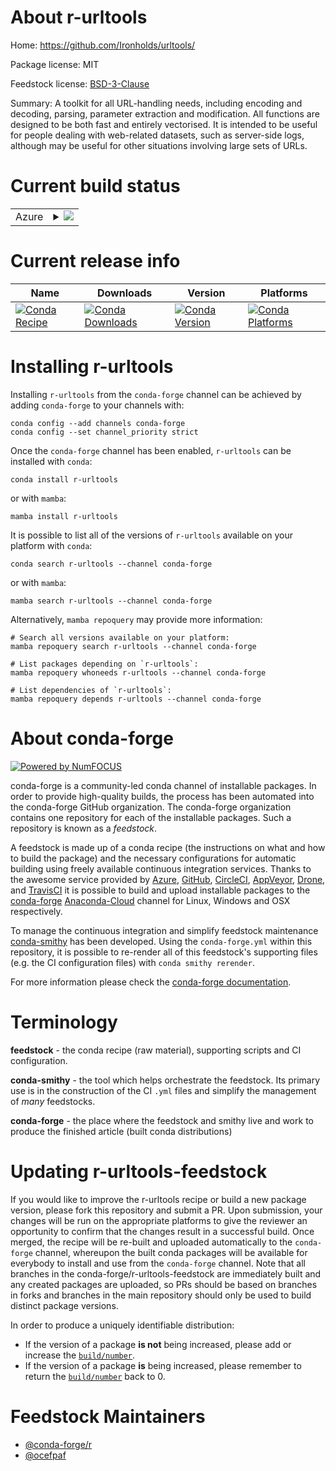 About r-urltools
================

Home: https://github.com/Ironholds/urltools/

Package license: MIT

Feedstock license: [BSD-3-Clause](https://github.com/conda-forge/r-urltools-feedstock/blob/main/LICENSE.txt)

Summary: A toolkit for all URL-handling needs, including encoding and decoding, parsing, parameter extraction and modification. All functions are designed to be both fast and entirely vectorised. It is intended to be useful for people dealing with web-related datasets, such as server-side logs, although may be useful for other situations involving large sets of URLs.

Current build status
====================


<table>
    
  <tr>
    <td>Azure</td>
    <td>
      <details>
        <summary>
          <a href="https://dev.azure.com/conda-forge/feedstock-builds/_build/latest?definitionId=1769&branchName=main">
            <img src="https://dev.azure.com/conda-forge/feedstock-builds/_apis/build/status/r-urltools-feedstock?branchName=main">
          </a>
        </summary>
        <table>
          <thead><tr><th>Variant</th><th>Status</th></tr></thead>
          <tbody><tr>
              <td>linux_64_r_base4.1</td>
              <td>
                <a href="https://dev.azure.com/conda-forge/feedstock-builds/_build/latest?definitionId=1769&branchName=main">
                  <img src="https://dev.azure.com/conda-forge/feedstock-builds/_apis/build/status/r-urltools-feedstock?branchName=main&jobName=linux&configuration=linux_64_r_base4.1" alt="variant">
                </a>
              </td>
            </tr><tr>
              <td>linux_64_r_base4.2</td>
              <td>
                <a href="https://dev.azure.com/conda-forge/feedstock-builds/_build/latest?definitionId=1769&branchName=main">
                  <img src="https://dev.azure.com/conda-forge/feedstock-builds/_apis/build/status/r-urltools-feedstock?branchName=main&jobName=linux&configuration=linux_64_r_base4.2" alt="variant">
                </a>
              </td>
            </tr><tr>
              <td>linux_aarch64_r_base4.1</td>
              <td>
                <a href="https://dev.azure.com/conda-forge/feedstock-builds/_build/latest?definitionId=1769&branchName=main">
                  <img src="https://dev.azure.com/conda-forge/feedstock-builds/_apis/build/status/r-urltools-feedstock?branchName=main&jobName=linux&configuration=linux_aarch64_r_base4.1" alt="variant">
                </a>
              </td>
            </tr><tr>
              <td>linux_aarch64_r_base4.2</td>
              <td>
                <a href="https://dev.azure.com/conda-forge/feedstock-builds/_build/latest?definitionId=1769&branchName=main">
                  <img src="https://dev.azure.com/conda-forge/feedstock-builds/_apis/build/status/r-urltools-feedstock?branchName=main&jobName=linux&configuration=linux_aarch64_r_base4.2" alt="variant">
                </a>
              </td>
            </tr><tr>
              <td>linux_ppc64le_r_base4.1</td>
              <td>
                <a href="https://dev.azure.com/conda-forge/feedstock-builds/_build/latest?definitionId=1769&branchName=main">
                  <img src="https://dev.azure.com/conda-forge/feedstock-builds/_apis/build/status/r-urltools-feedstock?branchName=main&jobName=linux&configuration=linux_ppc64le_r_base4.1" alt="variant">
                </a>
              </td>
            </tr><tr>
              <td>linux_ppc64le_r_base4.2</td>
              <td>
                <a href="https://dev.azure.com/conda-forge/feedstock-builds/_build/latest?definitionId=1769&branchName=main">
                  <img src="https://dev.azure.com/conda-forge/feedstock-builds/_apis/build/status/r-urltools-feedstock?branchName=main&jobName=linux&configuration=linux_ppc64le_r_base4.2" alt="variant">
                </a>
              </td>
            </tr><tr>
              <td>osx_64_r_base4.1</td>
              <td>
                <a href="https://dev.azure.com/conda-forge/feedstock-builds/_build/latest?definitionId=1769&branchName=main">
                  <img src="https://dev.azure.com/conda-forge/feedstock-builds/_apis/build/status/r-urltools-feedstock?branchName=main&jobName=osx&configuration=osx_64_r_base4.1" alt="variant">
                </a>
              </td>
            </tr><tr>
              <td>osx_64_r_base4.2</td>
              <td>
                <a href="https://dev.azure.com/conda-forge/feedstock-builds/_build/latest?definitionId=1769&branchName=main">
                  <img src="https://dev.azure.com/conda-forge/feedstock-builds/_apis/build/status/r-urltools-feedstock?branchName=main&jobName=osx&configuration=osx_64_r_base4.2" alt="variant">
                </a>
              </td>
            </tr><tr>
              <td>osx_arm64_r_base4.1</td>
              <td>
                <a href="https://dev.azure.com/conda-forge/feedstock-builds/_build/latest?definitionId=1769&branchName=main">
                  <img src="https://dev.azure.com/conda-forge/feedstock-builds/_apis/build/status/r-urltools-feedstock?branchName=main&jobName=osx&configuration=osx_arm64_r_base4.1" alt="variant">
                </a>
              </td>
            </tr><tr>
              <td>osx_arm64_r_base4.2</td>
              <td>
                <a href="https://dev.azure.com/conda-forge/feedstock-builds/_build/latest?definitionId=1769&branchName=main">
                  <img src="https://dev.azure.com/conda-forge/feedstock-builds/_apis/build/status/r-urltools-feedstock?branchName=main&jobName=osx&configuration=osx_arm64_r_base4.2" alt="variant">
                </a>
              </td>
            </tr><tr>
              <td>win_64</td>
              <td>
                <a href="https://dev.azure.com/conda-forge/feedstock-builds/_build/latest?definitionId=1769&branchName=main">
                  <img src="https://dev.azure.com/conda-forge/feedstock-builds/_apis/build/status/r-urltools-feedstock?branchName=main&jobName=win&configuration=win_64_" alt="variant">
                </a>
              </td>
            </tr>
          </tbody>
        </table>
      </details>
    </td>
  </tr>
</table>

Current release info
====================

| Name | Downloads | Version | Platforms |
| --- | --- | --- | --- |
| [![Conda Recipe](https://img.shields.io/badge/recipe-r--urltools-green.svg)](https://anaconda.org/conda-forge/r-urltools) | [![Conda Downloads](https://img.shields.io/conda/dn/conda-forge/r-urltools.svg)](https://anaconda.org/conda-forge/r-urltools) | [![Conda Version](https://img.shields.io/conda/vn/conda-forge/r-urltools.svg)](https://anaconda.org/conda-forge/r-urltools) | [![Conda Platforms](https://img.shields.io/conda/pn/conda-forge/r-urltools.svg)](https://anaconda.org/conda-forge/r-urltools) |

Installing r-urltools
=====================

Installing `r-urltools` from the `conda-forge` channel can be achieved by adding `conda-forge` to your channels with:

```
conda config --add channels conda-forge
conda config --set channel_priority strict
```

Once the `conda-forge` channel has been enabled, `r-urltools` can be installed with `conda`:

```
conda install r-urltools
```

or with `mamba`:

```
mamba install r-urltools
```

It is possible to list all of the versions of `r-urltools` available on your platform with `conda`:

```
conda search r-urltools --channel conda-forge
```

or with `mamba`:

```
mamba search r-urltools --channel conda-forge
```

Alternatively, `mamba repoquery` may provide more information:

```
# Search all versions available on your platform:
mamba repoquery search r-urltools --channel conda-forge

# List packages depending on `r-urltools`:
mamba repoquery whoneeds r-urltools --channel conda-forge

# List dependencies of `r-urltools`:
mamba repoquery depends r-urltools --channel conda-forge
```


About conda-forge
=================

[![Powered by
NumFOCUS](https://img.shields.io/badge/powered%20by-NumFOCUS-orange.svg?style=flat&colorA=E1523D&colorB=007D8A)](https://numfocus.org)

conda-forge is a community-led conda channel of installable packages.
In order to provide high-quality builds, the process has been automated into the
conda-forge GitHub organization. The conda-forge organization contains one repository
for each of the installable packages. Such a repository is known as a *feedstock*.

A feedstock is made up of a conda recipe (the instructions on what and how to build
the package) and the necessary configurations for automatic building using freely
available continuous integration services. Thanks to the awesome service provided by
[Azure](https://azure.microsoft.com/en-us/services/devops/), [GitHub](https://github.com/),
[CircleCI](https://circleci.com/), [AppVeyor](https://www.appveyor.com/),
[Drone](https://cloud.drone.io/welcome), and [TravisCI](https://travis-ci.com/)
it is possible to build and upload installable packages to the
[conda-forge](https://anaconda.org/conda-forge) [Anaconda-Cloud](https://anaconda.org/)
channel for Linux, Windows and OSX respectively.

To manage the continuous integration and simplify feedstock maintenance
[conda-smithy](https://github.com/conda-forge/conda-smithy) has been developed.
Using the ``conda-forge.yml`` within this repository, it is possible to re-render all of
this feedstock's supporting files (e.g. the CI configuration files) with ``conda smithy rerender``.

For more information please check the [conda-forge documentation](https://conda-forge.org/docs/).

Terminology
===========

**feedstock** - the conda recipe (raw material), supporting scripts and CI configuration.

**conda-smithy** - the tool which helps orchestrate the feedstock.
                   Its primary use is in the construction of the CI ``.yml`` files
                   and simplify the management of *many* feedstocks.

**conda-forge** - the place where the feedstock and smithy live and work to
                  produce the finished article (built conda distributions)


Updating r-urltools-feedstock
=============================

If you would like to improve the r-urltools recipe or build a new
package version, please fork this repository and submit a PR. Upon submission,
your changes will be run on the appropriate platforms to give the reviewer an
opportunity to confirm that the changes result in a successful build. Once
merged, the recipe will be re-built and uploaded automatically to the
`conda-forge` channel, whereupon the built conda packages will be available for
everybody to install and use from the `conda-forge` channel.
Note that all branches in the conda-forge/r-urltools-feedstock are
immediately built and any created packages are uploaded, so PRs should be based
on branches in forks and branches in the main repository should only be used to
build distinct package versions.

In order to produce a uniquely identifiable distribution:
 * If the version of a package **is not** being increased, please add or increase
   the [``build/number``](https://docs.conda.io/projects/conda-build/en/latest/resources/define-metadata.html#build-number-and-string).
 * If the version of a package **is** being increased, please remember to return
   the [``build/number``](https://docs.conda.io/projects/conda-build/en/latest/resources/define-metadata.html#build-number-and-string)
   back to 0.

Feedstock Maintainers
=====================

* [@conda-forge/r](https://github.com/conda-forge/r/)
* [@ocefpaf](https://github.com/ocefpaf/)

